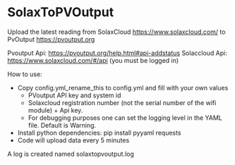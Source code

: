 # SolaxToPVOutput

Upload the latest reading from SolaxCloud <https://www.solaxcloud.com/> to PvOutput <https://pvoutput.org>

Pvoutput Api: <https://pvoutput.org/help.html#api-addstatus>
Solaccloud Api: <https://www.solaxcloud.com/#/api> (you must be logged in)

How to use:

* Copy config.yml_rename_this to config.yml and fill with your own values
  * PVoutput API key and system id
  * Solaxcloud registration number (not the serial number of the wifi module) + Api key.
  * For debugging purposes one can set the logging level in the YAML file. Default is Warning.
* Install python dependencies: pip install pyyaml requests
* Code will upload data every 5 minutes

A log is created named solaxtopvoutput.log
